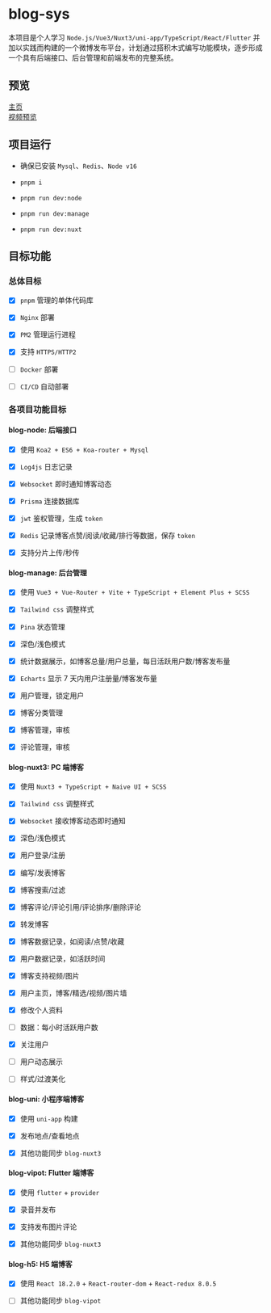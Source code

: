 # blog-sys

本项目是个人学习 `Node.js/Vue3/Nuxt3/uni-app/TypeScript/React/Flutter` 并加以实践而构建的一个微博发布平台，计划通过搭积木式编写功能模块，逐步形成一个具有后端接口、后台管理和前端发布的完整系统。

## 预览

[主页](https://niubility.website/blog/)  
[视频预览](https://niubility.website/blog/search?topicId=08d4c166-8dfd-421f-8527-5c32b2fe7c9e)

## 项目运行

- 确保已安装 `Mysql`、`Redis`、`Node v16`

- `pnpm i`

- `pnpm run dev:node`

- `pnpm run dev:manage`

- `pnpm run dev:nuxt`

## 目标功能

### 总体目标

- [x] `pnpm` 管理的单体代码库

- [x] `Nginx` 部署

- [x] `PM2` 管理运行进程

- [x] 支持 `HTTPS/HTTP2`

- [ ] `Docker` 部署

- [ ] `CI/CD` 自动部署

### 各项目功能目标

#### blog-node: 后端接口

- [x] 使用 `Koa2 + ES6 + Koa-router + Mysql`

- [x] `Log4js` 日志记录

- [x] `Websocket` 即时通知博客动态

- [x] `Prisma` 连接数据库

- [x] `jwt` 鉴权管理，生成 `token`

- [x] `Redis` 记录博客点赞/阅读/收藏/排行等数据，保存 `token`

- [x] 支持分片上传/秒传

#### blog-manage: 后台管理

- [x] 使用 `Vue3 + Vue-Router + Vite + TypeScript + Element Plus + SCSS`

- [x] `Tailwind css` 调整样式

- [x] `Pina` 状态管理

- [x] 深色/浅色模式

- [x] 统计数据展示，如博客总量/用户总量，每日活跃用户数/博客发布量

- [x] `Echarts` 显示 7 天内用户注册量/博客发布量

- [x] 用户管理，锁定用户

- [x] 博客分类管理

- [x] 博客管理，审核

- [x] 评论管理，审核

#### blog-nuxt3: PC 端博客

- [x] 使用 `Nuxt3 + TypeScript + Naive UI + SCSS`

- [x] `Tailwind css` 调整样式

- [x] `Websocket` 接收博客动态即时通知

- [x] 深色/浅色模式

- [x] 用户登录/注册

- [x] 编写/发表博客

- [x] 博客搜索/过滤

- [x] 博客评论/评论引用/评论排序/删除评论

- [x] 转发博客

- [x] 博客数据记录，如阅读/点赞/收藏

- [x] 用户数据记录，如活跃时间

- [x] 博客支持视频/图片

- [x] 用户主页，博客/精选/视频/图片墙

- [x] 修改个人资料

- [ ] 数据：每小时活跃用户数 

- [x] 关注用户

- [ ] 用户动态展示

- [ ] 样式/过渡美化

#### blog-uni: 小程序端博客

- [x] 使用 `uni-app` 构建

- [x] 发布地点/查看地点

- [x] 其他功能同步 `blog-nuxt3`

#### blog-vipot: Flutter 端博客

- [x] 使用 `flutter` + `provider`

- [x] 录音并发布

- [x] 支持发布图片评论

- [x] 其他功能同步 `blog-nuxt3`

#### blog-h5: H5 端博客

- [x] 使用 `React 18.2.0` + `React-router-dom` + `React-redux 8.0.5`

- [ ] 其他功能同步 `blog-vipot`
